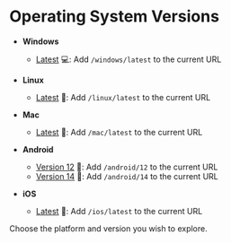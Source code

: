 # Operating System Versions

- **Windows**
  - [Latest](./windows/latest) 💻: Add `/windows/latest` to the current URL

- **Linux**
  - [Latest](./linux/latest) 🐧: Add `/linux/latest` to the current URL

- **Mac**
  - [Latest](./mac/latest) 🍏: Add `/mac/latest` to the current URL

- **Android**
  - [Version 12](./android/12) 📱: Add `/android/12` to the current URL
  - [Version 14](./android/14) 📱: Add `/android/14` to the current URL

- **iOS**
  - [Latest](./ios/latest) 📱: Add `/ios/latest` to the current URL

Choose the platform and version you wish to explore.


